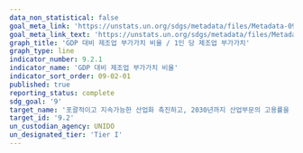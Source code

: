 ```yaml
---
data_non_statistical: false
goal_meta_link: 'https://unstats.un.org/sdgs/metadata/files/Metadata-09-02-01.pdf'
goal_meta_link_text: 'https://unstats.un.org/sdgs/metadata/files/Metadata-09-02-01.pdf'
graph_title: 'GDP 대비 제조업 부가가치 비율 / 1인 당 제조업 부가가치'
graph_type: line
indicator_number: 9.2.1
indicator_name: 'GDP 대비 제조업 부가가치 비율'
indicator_sort_order: 09-02-01
published: true
reporting_status: complete
sdg_goal: '9'
target_name: '포괄적이고 지속가능한 산업화 촉진하고, 2030년까지 산업부문의 고용률을 상당 수준으로 증가, 특히 최빈개도국의 경우 2배로 증가'
target_id: '9.2'
un_custodian_agency: UNIDO
un_designated_tier: 'Tier I'
---
```

